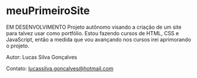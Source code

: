 # meuPrimeiroSite
EM DESENVOLVIMENTO
Projeto autônomo visando a criação de um site para talvez usar como portfólio.
Estou fazendo cursos de HTML, CSS e JavaScript, então a medida que vou avançando nos cursos irei aprimorando o projeto.

Autor: Lucas Silva Gonçalves

Contato: lucassilva.goncalves@hotmail.com
